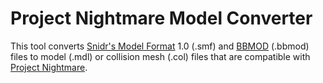 # Project Nightmare Model Converter

This tool converts [Snidr's Model Format](https://forum.gamemaker.io/index.php?threads/smf-3d-skeletal-animation-now-with-a-custom-blender-exporter.19806)
1.0 (.smf) and [BBMOD](https://blueburn.cz/bbmod/) (.bbmod) files to
model (.mdl) or collision mesh (.col) files that are compatible with [Project Nightmare](https://github.com/LocalInsomniac/ProjectNightmare).